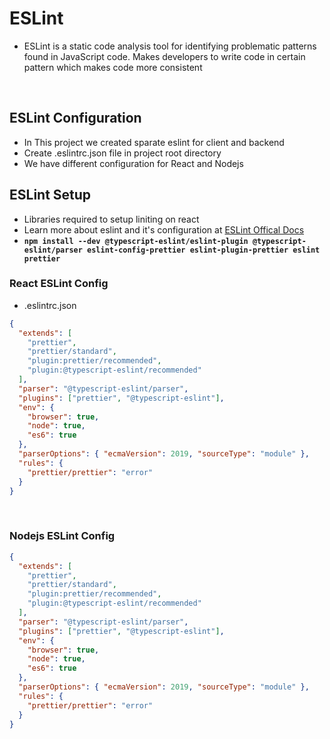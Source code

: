 # ESLint
- ESLint is a static code analysis tool for identifying problematic patterns found in JavaScript code. Makes developers to write code in certain pattern which makes code more consistent
  
<br/>

## ESLint Configuration
- In This project we created sparate eslint for client and backend
- Create .eslintrc.json file in project root directory
- We have different configuration for React and Nodejs

## ESLint Setup
- Libraries required to setup liniting on react
- Learn more about eslint and it's configuration at [ESLint Offical Docs](https://eslint.org/docs/user-guide/configuring/configuration-files#configuration-file-formats)
- **`npm install --dev @typescript-eslint/eslint-plugin @typescript-eslint/parser eslint-config-prettier eslint-plugin-prettier eslint prettier`**


### React ESLint Config
- .eslintrc.json
```json
{
  "extends": [
    "prettier",
    "prettier/standard",
    "plugin:prettier/recommended",
    "plugin:@typescript-eslint/recommended"
  ],
  "parser": "@typescript-eslint/parser",
  "plugins": ["prettier", "@typescript-eslint"],
  "env": {
    "browser": true,
    "node": true,
    "es6": true
  },
  "parserOptions": { "ecmaVersion": 2019, "sourceType": "module" },
  "rules": {
    "prettier/prettier": "error"
  }
}
```

<br/>

### Nodejs ESLint Config
```json
{
  "extends": [
    "prettier",
    "prettier/standard",
    "plugin:prettier/recommended",
    "plugin:@typescript-eslint/recommended"
  ],
  "parser": "@typescript-eslint/parser",
  "plugins": ["prettier", "@typescript-eslint"],
  "env": {
    "browser": true,
    "node": true,
    "es6": true
  },
  "parserOptions": { "ecmaVersion": 2019, "sourceType": "module" },
  "rules": {
    "prettier/prettier": "error"
  }
}
```